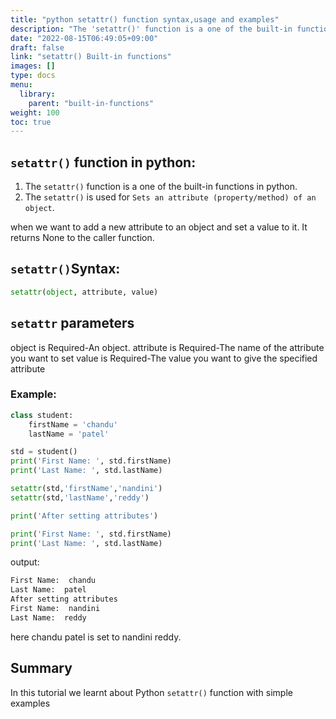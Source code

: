 ```yaml
---
title: "python setattr() function syntax,usage and examples"
description: "The 'setattr()' function is a one of the built-in functions in python"
date: "2022-08-15T06:49:05+09:00"
draft: false
link: "setattr() Built-in functions"
images: []
type: docs
menu:
  library:
    parent: "built-in-functions"
weight: 100
toc: true
---
```


## `setattr()` function in python:
1. The `setattr()` function is a one of the built-in functions in python.
2. The `setattr()` is used for `Sets an attribute (property/method) of an object`.

when we want to add a new attribute to an object and set a value to it. 
It returns None to the caller function.

## `setattr()`Syntax:
```python
setattr(object, attribute, value)
```
## `setattr` parameters

object is Required-An object.
attribute is Required-The name of the attribute you want to set
value is Required-The value you want to give the specified attribute

### Example:
```python
class student:
    firstName = 'chandu'
    lastName = 'patel'

std = student()
print('First Name: ', std.firstName)
print('Last Name: ', std.lastName)

setattr(std,'firstName','nandini')
setattr(std,'lastName','reddy')

print('After setting attributes')

print('First Name: ', std.firstName)
print('Last Name: ', std.lastName)
```
output:
```python
First Name:  chandu
Last Name:  patel
After setting attributes
First Name:  nandini
Last Name:  reddy
```
here chandu patel is set to nandini reddy.


## Summary
In this tutorial we learnt about Python `setattr()` function with simple examples

